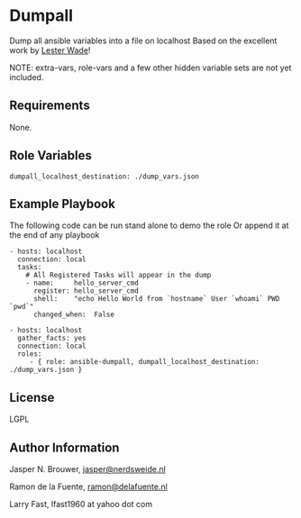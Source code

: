 Dumpall
========

Dump all ansible variables into a file on localhost
Based on the excellent work by [Lester Wade](https://coderwall.com/p/13lh6w)!

NOTE: extra-vars, role-vars and a few other hidden variable sets are not yet included.

Requirements
------------

None.

Role Variables
--------------

    dumpall_localhost_destination: ./dump_vars.json

Example Playbook
-------------------------

The following code can be run stand alone to demo the role
Or append it at the end of any playbook

    - hosts: localhost
      connection: local
      tasks:
        # All Registered Tasks will appear in the dump
        - name:     hello_server_cmd
          register: hello_server_cmd
          shell:    "echo Hello World from `hostname` User `whoami` PWD `pwd`"
          changed_when:  False

    - hosts: localhost
      gather_facts: yes
      connection: local
      roles:
         - { role: ansible-dumpall, dumpall_localhost_destination: ./dump_vars.json }

License
-------

LGPL

Author Information
------------------

Jasper N. Brouwer, jasper@nerdsweide.nl

Ramon de la Fuente, ramon@delafuente.nl

Larry Fast, lfast1960 at yahoo dot com
